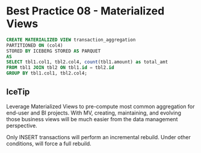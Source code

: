 # Best Practice 08 - Materialized Views

```sql
CREATE MATERIALIZED VIEW transaction_aggregation 
PARTITIONED ON (col4)
STORED BY ICEBERG STORED AS PARQUET
AS
SELECT tbl1.col1, tbl2.col4, count(tbl1.amount) as total_amt 
FROM tbl1 JOIN tbl2 ON tbl1.id = tbl2.id 
GROUP BY tbl1.col1, tbl2.col4;
```

## IceTip

Leverage Materialized Views to pre-compute most common aggregation for end-user and BI projects. With MV, creating, maintaining, and evolving those business views will be much easier from the data management perspective.

Only INSERT transactions will perform an incremental rebuild. Under other conditions, will force a full rebuild.
